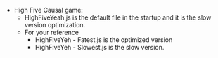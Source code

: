* High Five Causal game:
	*   HighFiveYeah.js is the
default file in the startup and it is the slow version
optimization.
	* For your reference
		* HighFiveYeh - Fatest.js is the optimized version
		* HighFiveYeh - Slowest.js is the slow version.
